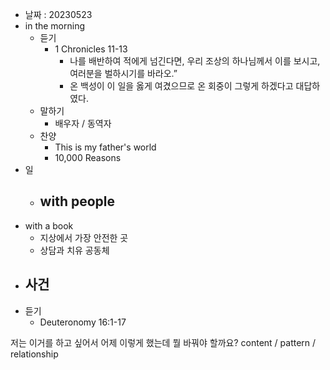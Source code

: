 - 날짜 : 20230523
- in the morning
	- 듣기
		- 1 Chronicles 11-13
			- 나를 배반하여 적에게 넘긴다면, 우리 조상의 하나님께서 이를 보시고, 여러분을 벌하시기를 바라오.”
			- 온 백성이 이 일을 옳게 여겼으므로 온 회중이 그렇게 하겠다고 대답하였다. 
	- 말하기
		-  배우자 / 동역자 
	- 찬양
		- This is my father's world
		- 10,000 Reasons
- 일
	- with people
		- 
- with a book
	- 지상에서 가장 안전한 곳
	- 상담과 치유 공동체
- 사건
	- 
- 듣기
	- Deuteronomy  16:1-17



저는 이거를 하고 싶어서 어제 이렇게 했는데 뭘 바꿔야 할까요?
content / pattern / relationship
